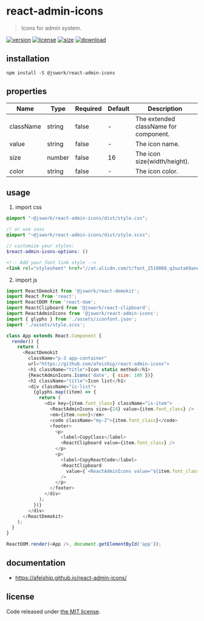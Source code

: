 # react-admin-icons
> Icons for admin system.

[![version][version-image]][version-url]
[![license][license-image]][license-url]
[![size][size-image]][size-url]
[![download][download-image]][download-url]

## installation
```shell
npm install -S @jswork/react-admin-icons
```

## properties
| Name      | Type   | Required | Default | Description                           |
| --------- | ------ | -------- | ------- | ------------------------------------- |
| className | string | false    | -       | The extended className for component. |
| value     | string | false    | -       | The icon name.                        |
| size      | number | false    | 16      | The icon size(width/height).          |
| color     | string | false    | -       | The icon color.                       |


## usage
1. import css
  ```scss
  @import "~@jswork/react-admin-icons/dist/style.css";

  // or use sass
  @import "~@jswork/react-admin-icons/dist/style.scss";

  // customize your styles:
  $react-admin-icons-options: ()
  ```

  ```html
  <!-- Add your font link style -->
  <link rel="stylesheet" href="//at.alicdn.com/t/font_2519088_q3uuta69ane.css">
  ```
2. import js
  ```js
  import ReactDemokit from '@jswork/react-demokit';
  import React from 'react';
  import ReactDOM from 'react-dom';
  import ReactClipboard from '@jswork/react-clipboard';
  import ReactAdminIcons from '@jswork/react-admin-icons';
  import { glyphs } from './assets/iconfont.json';
  import './assets/style.scss';

  class App extends React.Component {
    render() {
      return (
        <ReactDemokit
          className="p-3 app-container"
          url="https://github.com/afeiship/react-admin-icons">
          <h1 className="title">Icon static method</h1>
          {ReactAdminIcons.Icons('date', { size: 100 })}
          <h1 className="title">Icon list</h1>
          <div className="is-list">
            {glyphs.map((item) => {
              return (
                <div key={item.font_class} className="is-item">
                  <ReactAdminIcons size={24} value={item.font_class} />
                  <em>{item.name}</em>
                  <code className="my-2">{item.font_class}</code>
                  <footer>
                    <p>
                      <label>CopyClass</label>
                      <ReactClipboard value={item.font_class} />
                    </p>
                    <p>
                      <label>CopyReactCode</label>
                      <ReactClipboard
                        value={`<ReactAdminIcons value="${item.font_class}" />`}
                      />
                    </p>
                  </footer>
                </div>
              );
            })}
          </div>
        </ReactDemokit>
      );
    }
  }

  ReactDOM.render(<App />, document.getElementById('app'));

  ```

## documentation
- https://afeiship.github.io/react-admin-icons/


## license
Code released under [the MIT license](https://github.com/afeiship/react-admin-icons/blob/master/LICENSE.txt).

[version-image]: https://img.shields.io/npm/v/@jswork/react-admin-icons
[version-url]: https://npmjs.org/package/@jswork/react-admin-icons

[license-image]: https://img.shields.io/npm/l/@jswork/react-admin-icons
[license-url]: https://github.com/afeiship/react-admin-icons/blob/master/LICENSE.txt

[size-image]: https://img.shields.io/bundlephobia/minzip/@jswork/react-admin-icons
[size-url]: https://github.com/afeiship/react-admin-icons/blob/master/dist/react-admin-icons.min.js

[download-image]: https://img.shields.io/npm/dm/@jswork/react-admin-icons
[download-url]: https://www.npmjs.com/package/@jswork/react-admin-icons
